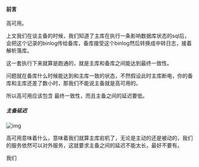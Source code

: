#### 前言

高可用。

上文我们在谈主备的时候，我们知道了主库在执行一条影响数据库状态的sql后，会把这个记录的binlog传给备库，备库接受这个binlog然后转换成中转日志，接着解析落库。

这一套执行下来就算是跑通的，就是主库和备库之间能达到最终一致性。

问题就在备库什么时候能达到和主库一致的状态，不然假设此时主库断电，你的备库和主库还差了数小时，那我们不能说主备就是高可用的。



所以高可用应该包含 最终一致性，而且主备之间的延迟要低。



##### 主备延迟

![img](https://static001.geekbang.org/resource/image/89/cc/89290bbcf454ff9a3dc5de42a85a69cc.png)

高可用意味着什么，意味着我们就算主库宕机了，无论是主动的还是被动的，我们的服务依然可以对外服务，这就要求主备之间的延迟不能太长，最好不要有。

我们